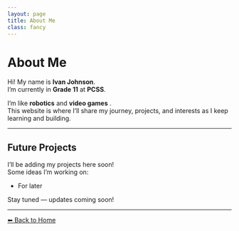 ```yaml
---
layout: page
title: About Me
class: fancy
---
```


# About Me  

Hi! My name is **Ivan Johnson**.  
I’m currently in **Grade 11** at **PCSS**.  

I’m like **robotics**  and **video games** .  
This website is where I’ll share my journey, projects, and interests as I keep learning and building.  

---

## Future Projects  

I’ll be adding my projects here soon!  
Some ideas I’m working on:  
- For later 

Stay tuned — updates coming soon!

---

[⬅ Back to Home](index.html)
